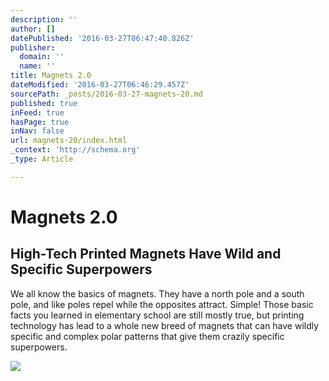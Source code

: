 ```yaml
---
description: ''
author: []
datePublished: '2016-03-27T06:47:40.826Z'
publisher:
  domain: ''
  name: ''
title: Magnets 2.0
dateModified: '2016-03-27T06:46:29.457Z'
sourcePath: _posts/2016-03-27-magnets-20.md
published: true
inFeed: true
hasPage: true
inNav: false
url: magnets-20/index.html
_context: 'http://schema.org'
_type: Article

---
```

# Magnets 2.0

<article style=""><h1>High-Tech Printed Magnets Have Wild and Specific Superpowers</h1><p>We all know the basics of magnets. They have a north pole and a south pole, and like poles repel while the opposites attract. Simple! Those basic facts you learned in elementary school are still mostly true, but printing technology has lead to a whole new breed of magnets that can have wildly specific and complex polar patterns that give them crazily specific superpowers.</p><img src="http://pop.h-cdn.co/assets/16/12/placeholder_1458572099-mag3.gif" /></article>